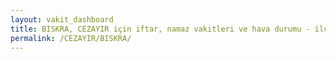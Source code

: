 ```yaml
---
layout: vakit_dashboard
title: BISKRA, CEZAYIR için iftar, namaz vakitleri ve hava durumu - ilçe/eyalet seç
permalink: /CEZAYIR/BISKRA/
---
```


<script type="text/javascript">
  var GLOBAL_COUNTRY = 'CEZAYIR';
  var GLOBAL_CITY = 'BISKRA';
  var GLOBAL_STATE = '';
  var lat = 72;
  var lon = 21;
</script>
